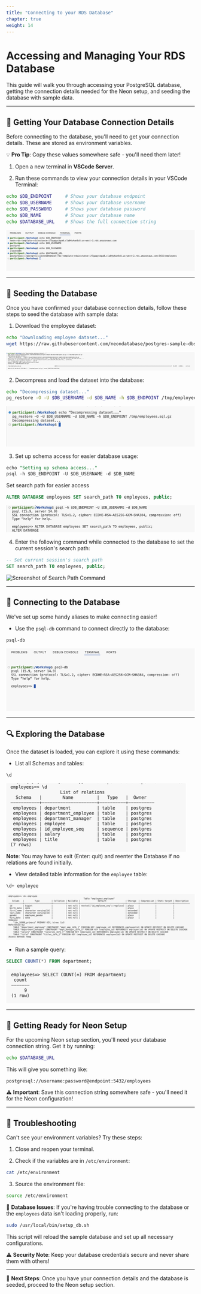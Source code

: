 ```yaml
---
title: "Connecting to your RDS Database"
chapter: true
weight: 14
---
```


# Accessing and Managing Your RDS Database  

This guide will walk you through accessing your PostgreSQL database, getting the connection details needed for the Neon setup, and seeding the database with sample data.  

---

## 🔑 Getting Your Database Connection Details  

Before connecting to the database, you'll need to get your connection details. These are stored as environment variables.  

💡 **Pro Tip**: Copy these values somewhere safe - you'll need them later!  

1. Open a new terminal in **VSCode Server**.  

2. Run these commands to view your connection details in your VSCode Terminal:  

```bash
echo $DB_ENDPOINT     # Shows your database endpoint  
echo $DB_USERNAME     # Shows your database username  
echo $DB_PASSWORD     # Shows your database password  
echo $DB_NAME         # Shows your database name  
echo $DATABASE_URL    # Shows the full connection string  
```

   ![Screenshot of Environment Variable Output](/images/environment-variables-output.png)  

---

## 🔄 Seeding the Database  

Once you have confirmed your database connection details, follow these steps to seed the database with sample data:  

1. Download the employee dataset:  

```bash
echo "Downloading employee dataset..."  
wget https://raw.githubusercontent.com/neondatabase/postgres-sample-dbs/main/employees.sql.gz -O /tmp/employees.sql.gz  
```

   ![Screenshot of Downloading Dataset](/images/download-dataset.png)  

2. Decompress and load the dataset into the database:  

```bash
echo "Decompressing dataset..."  
pg_restore -O -U $DB_USERNAME -d $DB_NAME -h $DB_ENDPOINT /tmp/employees.sql.gz  
```

   ![Screenshot of Dataset Decompression](/images/decompress-dataset.png)  

3. Set up schema access for easier database usage:  

```sql
echo "Setting up schema access..."  
psql -h $DB_ENDPOINT -U $DB_USERNAME -d $DB_NAME
```

Set search path for easier access  
```sql
ALTER DATABASE employees SET search_path TO employees, public;  
```

   ![Screenshot of Schema Setup](/images/schema-setup.png)  

4. Enter the following command while connected to the database to set the current session's search path:  

```sql
-- Set current session's search path  
SET search_path TO employees, public;  
```

   ![Screenshot of Search Path Command](/images/search-path.png)  

---

## 🔌 Connecting to the Database  

We've set up some handy aliases to make connecting easier!  

- Use the `psql-db` command to connect directly to the database:  

```bash
psql-db  
```

   ![Screenshot of psql-db Command](/images/psql-db-command.png)  

---

## 🔍 Exploring the Database  

Once the dataset is loaded, you can explore it using these commands:  

- List all Schemas and tables:  

```sql
\d
```

   ![Screenshot of List Tables Output](/images/list-tables-output.png)
**Note**: You may have to exit (Enter: quit) and reenter the Database if no relations are found initially.

- View detailed table information for the `employee` table:  

```sql
\d+ employee
```

   ![Screenshot of Table Information](/images/table-info.png)  

- Run a sample query:  

```sql
SELECT COUNT(*) FROM department;
```

   ![Screenshot of Sample Query Output](/images/sample-query-output.png)  

---

## 🌟 Getting Ready for Neon Setup  

For the upcoming Neon setup section, you'll need your database connection string. Get it by running:  

```bash
echo $DATABASE_URL  
```

This will give you something like:  

```plaintext
postgresql://username:password@endpoint:5432/employees  
```

⚠️ **Important**: Save this connection string somewhere safe - you'll need it for the Neon configuration!  

---

## 🔧 Troubleshooting  

Can't see your environment variables? Try these steps:  

1. Close and reopen your terminal.  


2. Check if the variables are in `/etc/environment`:  

```bash
cat /etc/environment  
```

3. Source the environment file:  

```bash
source /etc/environment  
```

🛑 **Database Issues**: If you're having trouble connecting to the database or the `employees` data isn't loading properly, run:  

```bash
sudo /usr/local/bin/setup_db.sh  
```

This script will reload the sample database and set up all necessary configurations.  

⚠️ **Security Note**: Keep your database credentials secure and never share them with others!  

---

🎯 **Next Steps**: Once you have your connection details and the database is seeded, proceed to the Neon setup section.
